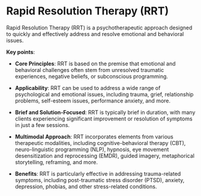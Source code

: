 <!--
source: gpt-3 + jph editing
abbr: RRT
tags: neuroplasticity treatments
-->

# Rapid Resolution Therapy (RRT)

Rapid Resolution Therapy (RRT) is a psychotherapeutic approach designed to quickly and effectively address and resolve emotional and behavioral issues.

**Key points**:

* **Core Principles**: RRT is based on the premise that emotional and behavioral challenges often stem from unresolved traumatic experiences, negative beliefs, or subconscious programming.

* **Applicability**: RRT can be used to address a wide range of psychological and emotional issues, including trauma, grief, relationship problems, self-esteem issues, performance anxiety, and more.

* **Brief and Solution-Focused**: RRT is typically brief in duration, with many clients experiencing significant improvement or resolution of symptoms in just a few sessions.

* **Multimodal Approach**: RRT incorporates elements from various therapeutic modalities, including cognitive-behavioral therapy (CBT), neuro-linguistic programming (NLP), hypnosis, eye movement desensitization and reprocessing (EMDR), guided imagery, metaphorical storytelling, reframing,  and more.

* **Benefits**: RRT is particularly effective in addressing trauma-related symptoms, including post-traumatic stress disorder (PTSD), anxiety, depression, phobias, and other stress-related conditions.


